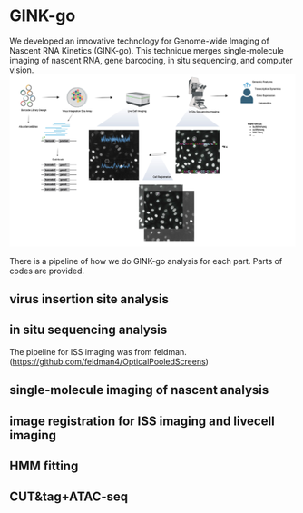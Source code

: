 # GINK-go 

We developed an innovative technology for Genome-wide Imaging of Nascent RNA Kinetics (GINK-go). This technique merges single-molecule imaging of nascent RNA, gene barcoding, in situ sequencing, and computer vision.
![image](./docs/workflow.jpg)

There is a pipeline of how we do GINK-go analysis for each part. Parts of codes are provided.

## virus insertion site analysis

## in situ sequencing analysis
The pipeline for ISS imaging was from feldman.
(https://github.com/feldman4/OpticalPooledScreens)

## single-molecule imaging of nascent analysis

## image registration for ISS imaging and livecell imaging

## HMM fitting

## CUT&tag+ATAC-seq









